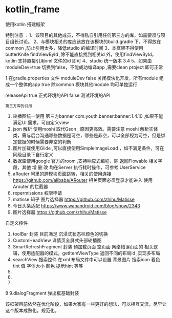 # kotlin_frame
使用kotlin 搭建框架

 特别注意 ：1、该项目的其他成员，不得私自引用任何第三方的库，如需要须与项目组长讨论。
            2、与模块相关的库应该放在该模块的build.gradle 下，不得放在common ,防止引用太多，降低studio 的编译时间
            3、本框架不得使用butterKnife findViewById ,除不能直接找到相关id 外，使用findViewById，kotlin  支持直接引用xml 文件的id 即可
            4、studio 统一版本 3.4
            5、如果由moduleDev=true 切换到false，不能成功编译app ,需要clean project 即可正常

 1.在gradle.properties 文件
   moduleDev  false 关闭模块化开发，所有module 组成一个整体的app
              true  除common 模块其他module 均可单独运行

   releaseApi true  正式环境的API
              false  测试环境的API



    第三方库的引用

 1.  轮播图统一使用 第三方banner com.youth.banner:banner:1.4.10 ,如果不能满足UI 需求，可自定义view
 2.  json 解析 使用moshi 取代Gson , 原因更高效。需要注意 moshi 解析实体类，需与后台沟通哪些数据是可空，哪些是非空，可以全部视为可空，但是绑定数据的时候需要非空的判断
 3.  图片加载使用Glide ,可以直接使用SimpleImageLoad ，如不满足条件，可在同级目录下自行定义
 4.  数据库使用google 官方的room ,支持响应式编程，除 返回Flowable 相关字段，其他 增 删 改 均在Server 执行耗时操作，可参考 UserService
 5.  aRouter 阿里的跨模块页面跳转，相关的使用连接 https://github.com/alibaba/ARouter
     相关页面必须登录才能进入 使用Arouter 的拦截器
 6.  rxpermissions 权限申请
 7.  matisse 知乎 图片选择器 https://github.com/zhihu/Matisse
 8.  今日头条适配 https://www.wanandroid.com/blog/show/2343
 9.  图片选择器   https://github.com/zhihu/Matisse


  自定义控件
  1. toolBar 封装 目前满足 沉浸式状态栏颜色的切换
  2. CustomHeadView 详情页全屏式头部轮播图
  3. SmartRefreshFragment 封装 预加载页面 空页面 网络错误页面的 相关逻辑，使用适配器的模式，getItemViewType 返回不同的布局id ,实现多布局
  4. searchView 搜索控件 在xml 布局文件中可以设置 背景图片 搜索icon 着色 tint 值 字体大小 颜色 提示hint 等等
  5.
  6.
  7.
  8
  9.dialogFragment 弹出框基础封装



  该框架目前依然在优化阶段，如果大家有一些更好的想法，可以相互交流，尽早让这个版本成熟化，规范化。




